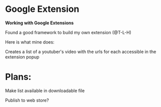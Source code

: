 # Google Extension
<b>Working with Google Extensions</b>

Found a good framework to build my own extension (@T-L-H)

Here is what mine does: 

Creates a list of a youtuber's video with the urls for each accessible in the extension popup


# Plans:

Make list available in downloadable file

Publish to web store?
